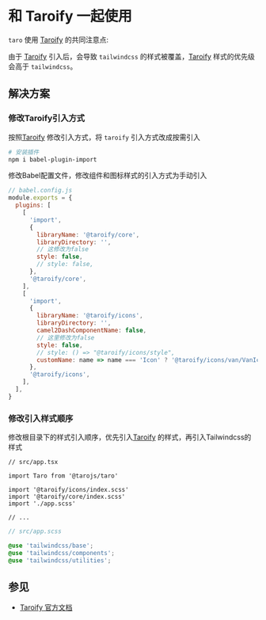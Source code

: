 # 和 Taroify 一起使用

`taro` 使用 [Taroify](https://taroify.github.io/taroify.com/) 的共同注意点:

由于 [Taroify](https://taroify.github.io/taroify.com/) 引入后，会导致 `tailwindcss` 的样式被覆盖，[Taroify](https://taroify.github.io/taroify.com/) 样式的优先级会高于 `tailwindcss`。

## 解决方案

### 修改Taroify引入方式

按照[Taroify](https://taroify.github.io/taroify.com/) 修改引入方式，将 `taroify` 引入方式改成按需引入

```bash npm2yarn
# 安装插件
npm i babel-plugin-import
```

修改Babel配置文件，修改组件和图标样式的引入方式为手动引入

```js
// babel.config.js
module.exports = {
  plugins: [
    [
      'import',
      {
        libraryName: '@taroify/core',
        libraryDirectory: '',
        // 这修改为false
        style: false,
        // style: false,
      },
      '@taroify/core',
    ],
    [
      'import',
      {
        libraryName: '@taroify/icons',
        libraryDirectory: '',
        camel2DashComponentName: false,
        // 这里修改为false
        style: false,
        // style: () => "@taroify/icons/style",
        customName: name => name === 'Icon' ? '@taroify/icons/van/VanIcon' : `@taroify/icons/${name}`,
      },
      '@taroify/icons',
    ],
  ],
}
```

### 修改引入样式顺序

修改根目录下的样式引入顺序，优先引入[Taroify](https://taroify.github.io/taroify.com/) 的样式，再引入Tailwindcss的样式

```tsx
// src/app.tsx

import Taro from '@tarojs/taro'

import '@taroify/icons/index.scss'
import '@taroify/core/index.scss'
import './app.scss'

// ...

```

```scss
// src/app.scss

@use 'tailwindcss/base';
@use 'tailwindcss/components';
@use 'tailwindcss/utilities';
```

## 参见

- [Taroify 官方文档](https://taroify.github.io/taroify.com/)
